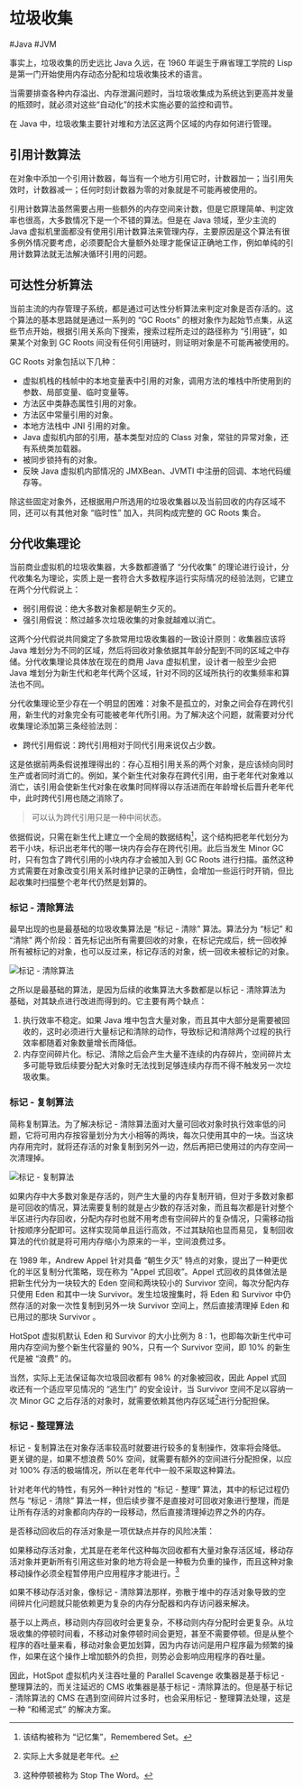 # 垃圾收集
#Java #JVM 

事实上，垃圾收集的历史远比 Java 久远，在 1960 年诞生于麻省理工学院的 Lisp 是第一门开始使用内存动态分配和垃圾收集技术的语言。

当需要排查各种内存溢出、内存泄漏问题时，当垃圾收集成为系统达到更高并发量的瓶颈时，就必须对这些“自动化”的技术实施必要的监控和调节。

在 Java 中，垃圾收集主要针对堆和方法区这两个区域的内存如何进行管理。

## 引用计数算法

在对象中添加一个引用计数器，每当有一个地方引用它时，计数器加一；当引用失效时，计数器减一；任何时刻计数器为零的对象就是不可能再被使用的。

引用计数算法虽然需要占用一些额外的内存空间来计数，但是它原理简单、判定效率也很高，大多数情况下是一个不错的算法。但是在 Java 领域，至少主流的 Java 虚拟机里面都没有使用引用计数算法来管理内存，主要原因是这个算法有很多例外情况要考虑，必须要配合大量额外处理才能保证正确地工作，例如单纯的引用计数算法就无法解决循环引用的问题。

## 可达性分析算法

当前主流的内存管理子系统，都是通过可达性分析算法来判定对象是否存活的。这个算法的基本思路就是通过一系列的 “GC Roots” 的根对象作为起始节点集，从这些节点开始，根据引用关系向下搜索，搜索过程所走过的路径称为 “引用链”，如果某个对象到 GC Roots 间没有任何引用链时，则证明对象是不可能再被使用的。

GC Roots 对象包括以下几种：

+ 虚拟机栈的栈帧中的本地变量表中引用的对象，调用方法的堆栈中所使用到的参数、局部变量、临时变量等。
+ 方法区中类静态属性引用的对象。
+ 方法区中常量引用的对象。
+ 本地方法栈中 JNI 引用的对象。
+ Java 虚拟机内部的引用，基本类型对应的 Class 对象，常驻的异常对象，还有系统类加载器。
+ 被同步锁持有的对象。
+ 反映 Java 虚拟机内部情况的 JMXBean、JVMTI 中注册的回调、本地代码缓存等。

除这些固定对象外，还根据用户所选用的垃圾收集器以及当前回收的内存区域不同，还可以有其他对象 “临时性” 加入，共同构成完整的 GC Roots 集合。

## 分代收集理论

当前商业虚拟机的垃圾收集器，大多数都遵循了 “分代收集” 的理论进行设计，分代收集名为理论，实质上是一套符合大多数程序运行实际情况的经验法则，它建立在两个分代假说上：

+ 弱引用假说：绝大多数对象都是朝生夕灭的。
+ 强引用假说：熬过越多次垃圾收集的对象就越难以消亡。

这两个分代假说共同奠定了多款常用垃圾收集器的一致设计原则：收集器应该将 Java 堆划分为不同的区域，然后将回收对象依据其年龄分配到不同的区域之中存储。分代收集理论具体放在现在的商用 Java 虚拟机里，设计者一般至少会把 Java 堆划分为新生代和老年代两个区域，针对不同的区域所执行的收集频率和算法也不同。

分代收集理论至少存在一个明显的困难：对象不是孤立的，对象之间会存在跨代引用，新生代的对象完全有可能被老年代所引用。为了解决这个问题，就需要对分代收集理论添加第三条经验法则：

+ 跨代引用假说：跨代引用相对于同代引用来说仅占少数。

这是依据前两条假说推理得出的：存心互相引用关系的两个对象，是应该倾向同时生产或者同时消亡的。例如，某个新生代对象存在跨代引用，由于老年代对象难以消亡，该引用会使新生代对象在收集时同样得以存活进而在年龄增长后晋升老年代中，此时跨代引用也随之消除了。

> 可以认为跨代引用只是一种中间状态。

依据假说，只需在新生代上建立一个全局的数据结构[^1]，这个结构把老年代划分为若干小块，标识出老年代的哪一块内存会存在跨代引用。此后当发生 Minor GC 时，只有包含了跨代引用的小块内存才会被加入到 GC Roots 进行扫描。虽然这种方式需要在对象改变引用关系时维护记录的正确性，会增加一些运行时开销，但比起收集时扫描整个老年代仍然是划算的。

[^1]: 该结构被称为 “记忆集”，Remembered Set。

### 标记 - 清除算法

最早出现的也是最基础的垃圾收集算法是 “标记 - 清除” 算法。算法分为 “标记” 和 “清除” 两个阶段：首先标记出所有需要回收的对象，在标记完成后，统一回收掉所有被标记的对象，也可以反过来，标记存活的对象，统一回收未被标记的对象。

![标记 - 清除算法](https://gitee.com/snow-zen/my-images-repo/raw/master/jvm/%E6%A0%87%E8%AE%B0-%E6%B8%85%E9%99%A4%E7%AE%97%E6%B3%95.jpg)

之所以是最基础的算法，是因为后续的收集算法大多数都是以标记 - 清除算法为基础，对其缺点进行改进而得到的。它主要有两个缺点：

1. 执行效率不稳定。如果 Java 堆中包含大量对象，而且其中大部分是需要被回收的，这时必须进行大量标记和清除的动作，导致标记和清除两个过程的执行效率都随着对象数量增长而降低。
2. 内存空间碎片化。标记、清除之后会产生大量不连续的内存碎片，空间碎片太多可能导致后续要分配大对象时无法找到足够连续内存而不得不触发另一次垃圾收集。

### 标记 - 复制算法

简称复制算法。为了解决标记 - 清除算法面对大量可回收对象时执行效率低的问题，它将可用内存按容量划分为大小相等的两块，每次只使用其中的一块。当这块内存用完时，就将还存活的对象复制到另外一边，然后再把已使用过的内存空间一次清理掉。

![标记 - 复制算法](https://gitee.com/snow-zen/my-images-repo/raw/master/jvm/%E6%A0%87%E8%AE%B0-%E5%A4%8D%E5%88%B6%E7%AE%97%E6%B3%95.jpg)

如果内存中大多数对象是存活的，则产生大量的内存复制开销，但对于多数对象都是可回收的情况，算法需要复制的就是占少数的存活对象，而且每次都是针对整个半区进行内存回收，分配内存时也就不用考虑有空间碎片的复杂情况，只需移动指针按顺序分配即可。这样实现简单且运行高效，不过其缺陷也显而易见，复制回收算法的代价就是将可用内存缩小为原来的一半，空间浪费过多。

在 1989 年，Andrew Appel 针对具备 “朝生夕灭” 特点的对象，提出了一种更优化的半区复制分代策略，现在称为 “Appel 式回收”。Appel 式回收的具体做法是把新生代分为一块较大的 Eden 空间和两块较小的 Survivor 空间，每次分配内存只使用 Eden 和其中一块 Survivor。发生垃圾搜集时，将 Eden 和 Survivor 中仍然存活的对象一次性复制到另外一块 Survivor 空间上，然后直接清理掉 Eden 和已用过的那块 Survivor 。

HotSpot 虚拟机默认 Eden 和 Survivor 的大小比例为 8 : 1，也即每次新生代中可用内存空间为整个新生代容量的 90%，只有一个 Survivor 空间，即 10% 的新生代是被 “浪费” 的。

当然，实际上无法保证每次垃圾回收都有 98% 的对象被回收，因此 Appel 式回收还有一个适应罕见情况的 “逃生门” 的安全设计，当 Survivor 空间不足以容纳一次 Minor GC 之后存活的对象时，就需要依赖其他内存区域[^2]进行分配担保。

[^2]: 实际上大多就是老年代。

### 标记 - 整理算法

标记 - 复制算法在对象存活率较高时就要进行较多的复制操作，效率将会降低。更关键的是，如果不想浪费 50% 空间，就需要有额外的空间进行分配担保，以应对 100% 存活的极端情况，所以在老年代中一般不采取这种算法。

针对老年代的特性，有另外一种针对性的 “标记 - 整理” 算法，其中的标记过程仍然与 “标记 - 清除” 算法一样，但后续步骤不是直接对可回收对象进行整理，而是让所有存活的对象都向内存的一段移动，然后直接清理掉边界之外的内存。

是否移动回收后的存活对象是一项优缺点并存的风险决策：

如果移动存活对象，尤其是在老年代这种每次回收都有大量对象存活区域，移动存活对象并更新所有引用这些对象的地方将会是一种极为负重的操作，而且这种对象移动操作必须全程暂停用户应用程序才能进行。[^3]

[^3]: 这种停顿被称为 Stop The Word。

如果不移动存活对象，像标记 - 清除算法那样，弥散于堆中的存活对象导致的空间碎片化问题就只能依赖更为复杂的内存分配器和内存访问器来解决。

基于以上两点，移动则内存回收时会更复杂，不移动则内存分配时会更复杂。从垃圾收集的停顿时间看，不移动对象停顿时间会更短，甚至不需要停顿。但是从整个程序的吞吐量来看，移动对象会更加划算，因为内存访问是用户程序最为频繁的操作，如果在这个操作上增加额外的负担，则势必会影响应用程序的吞吐量。

因此，HotSpot 虚拟机内关注吞吐量的 Parallel Scavenge 收集器是基于标记 - 整理算法的，而关注延迟的 CMS 收集器是基于标记 - 清除算法的。但是基于标记 - 清除算法的 CMS 在遇到空间碎片过多时，也会采用标记 - 整理算法处理，这是一种 “和稀泥式” 的解决方案。

